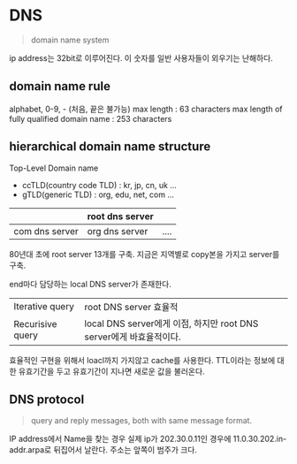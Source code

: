 # DNS

> domain name system

ip address는 32bit로 이루어진다. 이 숫자를 일반 사용자들이 외우기는 난해하다.

## domain name rule

alphabet, 0-9, - (처음, 끝은 불가능)
max length : 63 characters
max length of fully qualified domain name : 253 characters

## hierarchical domain name structure

Top-Level Domain name

- ccTLD(country code TLD) : kr, jp, cn, uk ...
- gTLD(generic TLD) : org, edu, net, com ...

|                | root dns server |      |
| -------------- | --------------- | ---- |
| com dns server | org dns server  | .... |

80년대 초에 root server 13개를 구축. 지금은 지역별로 copy본을 가지고 server를 구축.

end마다 담당하는 local DNS server가 존재한다.

|                  |                                                                     |
| ---------------- | ------------------------------------------------------------------- |
| Iterative query  | root DNS server 효율적                                              |
| Recurisive query | local DNS server에게 이점, 하지만 root DNS server에게 바효율적이다. |

효율적인 구현을 위해서 loacl까지 가지않고 cache를 사용한다. TTL이라는 정보에 대한 유효기간을 두고 유효기간이 지나면 새로운 값을 불러온다.

## DNS protocol

> query and reply messages, both with same message format.

IP address에서 Name을 찾는 경우
실제 ip가 202.30.0.11인 경우에 11.0.30.202.in-addr.arpa로 뒤집어서 날란다. 주소는 앞쪽이 범주가 크다.
